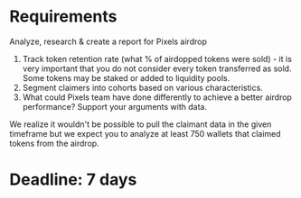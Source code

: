 # Requirements
Analyze, research & create a report for Pixels airdrop
1. Track token retention rate (what % of airdopped tokens were sold) - it is very important that you do not consider every token transferred as sold. Some tokens may be staked or added to liquidity pools.
2. Segment claimers into cohorts based on various characteristics.
3. What could Pixels team have done differently to achieve a better airdrop performance? Support your arguments with data.

We realize it wouldn't be possible to pull the claimant data in the given timeframe but we expect you to analyze at least 750 wallets that claimed tokens from the airdrop.

# Deadline: 7 days